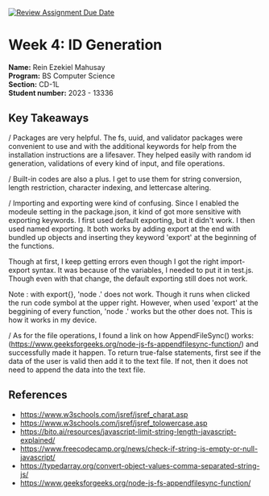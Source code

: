 [![Review Assignment Due Date](https://classroom.github.com/assets/deadline-readme-button-22041afd0340ce965d47ae6ef1cefeee28c7c493a6346c4f15d667ab976d596c.svg)](https://classroom.github.com/a/TP0ZkiLb)

# Week 4: ID Generation

**Name:** Rein Ezekiel Mahusay <br/>
**Program:** BS Computer Science <br/>
**Section:** CD-1L <br/>
**Student number:** 2023 - 13336 <br/>

## Key Takeaways

/ Packages are very helpful. The fs, uuid, and validator packages were convenient to use and with the additional keywords for help from the installation instructions are a lifesaver. They helped easily with random id generation, validations of every kind of input, and file operations. <br/>

/ Built-in codes are also a plus. I get to use them for string conversion, length restriction, character indexing, and lettercase altering. <br/>

/ Importing and exporting were kind of confusing. Since I enabled the modeule setting in the package.json, it kind of got more sensitive with exporting keywords. I first used default exporting, but it didn't work. I then used named exporting. It both works by adding export at the end with bundled up objects and inserting they keyword 'export' at the beginning of the functions. <br/>

Though at first, I keep getting errors even though I got the right import-export syntax. It was because of the variables, I needed to put it in test.js. Though even with that change, the default exporting still does not work. <br/>

Note : with export{}, 'node .' does not work. Though it runs when clicked the run code symbol at the upper right. However, when used 'export' at the beggining of every function, 'node .' works but the other does not. This is how it works in my device. <br/>

/ As for the file operations, I found a link on how AppendFileSync() works: (https://www.geeksforgeeks.org/node-js-fs-appendfilesync-function/) and successfully made it happen. To return true-false statements, first see if the data of the user is valid then add it to the text file. If not, then it does not need to append the data into the text file.


## References

- https://www.w3schools.com/jsref/jsref_charat.asp
- https://www.w3schools.com/jsref/jsref_tolowercase.asp
- https://bito.ai/resources/javascript-limit-string-length-javascript-explained/
- https://www.freecodecamp.org/news/check-if-string-is-empty-or-null-javascript/
- https://typedarray.org/convert-object-values-comma-separated-string-js/
- https://www.geeksforgeeks.org/node-js-fs-appendfilesync-function/